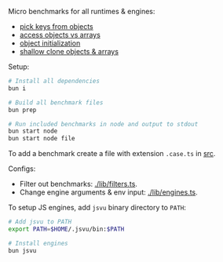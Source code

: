 Micro benchmarks for all runtimes & engines:
- [pick keys from objects](./src/basics/object-pick.case.ts)
- [access objects vs arrays](./src/basics/access.case.ts)
- [object initialization](./src/basics/object-init.case.ts)
- [shallow clone objects & arrays](./src/basics/shallow-clone.case.ts)

Setup:
```sh
# Install all dependencies
bun i

# Build all benchmark files
bun prep

# Run included benchmarks in node and output to stdout
bun start node
bun start node file
```

To add a benchmark create a file with extension `.case.ts` in [src](./src).

Configs:
- Filter out benchmarks: [./lib/filters.ts](./lib/filters.ts).
- Change engine arguments & env input: [./lib/engines.ts](./lib/engines.ts).

To setup JS engines, add `jsvu` binary directory to `PATH`:
```sh
# Add jsvu to PATH
export PATH=$HOME/.jsvu/bin:$PATH

# Install engines
bun jsvu
```
